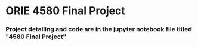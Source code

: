 # ORIE 4580 Final Project
### Project detailing and code are in the jupyter notebook file titled "4580 Final Project" 
